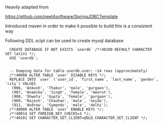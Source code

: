 Heavily adapted from

https://github.com/neel4software/SpringJDBCTemplate

Introduced maven in order to make it possible to build this is a consistent way

Following DDL scipt can be used to create mysql database


      CREATE DATABASE IF NOT EXISTS `userdb` /*!40100 DEFAULT CHARACTER SET latin1 */;
      USE `userdb`;


      -- Dumping data for table userdb.user: ~14 rows (approximately)
      /*!40000 ALTER TABLE `user` DISABLE KEYS */;
      REPLACE INTO `user` (`user_id`, `first_name`, `last_name`, `gender`, `city`) VALUES
       (906, 'Ankush', 'Thakur', 'male', 'gurgaon'),
       (907, 'Anamika', 'Singh', 'female', 'meerut'),
       (908, 'Shweta', 'Gupta', 'female', 'gurgaon'),
       (909, 'Rajesh', 'Chauhan', 'male', 'noida'),
       (911, 'Andrew', 'Symonds', 'male', 'delhi');
      /*!40000 ALTER TABLE `user` ENABLE KEYS */;
      /*!40014 SET FOREIGN_KEY_CHECKS=1 */;
      /*!40101 SET CHARACTER_SET_CLIENT=@OLD_CHARACTER_SET_CLIENT */;

